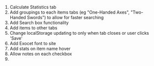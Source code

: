 1. Calculate Statistics tab
2. Add groupings to each items tabs (eg "One-Handed Axes", "Two-Handed Swords") to allow for faster searching
3. Add Search box functionality
4. Add items to other tabs
5. Change localStorage updating to only when tab closes or user clicks 'Save'
6. Add Exocet font to site
7. Add stats on item name hover
8. Allow notes on each checkbox
9. 
